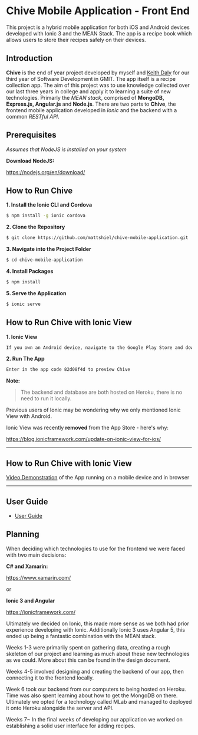 # Chive Mobile Application - Front End

This project is a hybrid mobile application for both iOS and Android devices developed with Ionic 3 and the MEAN Stack. The app is a recipe book which allows users to store their recipes safely on their devices.

## Introduction
**Chive** is the end of year project developed by myself and [Keith Daly](https://github.com/dalykeith) for our third year of Software Development in GMIT. The app itself is a recipe collection app. The aim of this project was to use knowledge collected over our last three years in college and apply it to learning a suite of new technologies. Primarly the *MEAN stack*, comprised of **MongoDB, Express.js, Angular.js** and **Node.js**. There are two parts to **Chive**, the frontend mobile application developed in *Ionic* and the backend with a common *RESTful API*.


## Prerequisites 

*Assumes that NodeJS is installed on your system*

**Download NodeJS:**

https://nodejs.org/en/download/


## How to Run Chive

**1. Install the Ionic CLI and Cordova**
```bash
$ npm install -g ionic cordova
```

**2. Clone the Repository**
```bash
$ git clone https://github.com/mattshiel/chive-mobile-application.git
```
**3. Navigate into the Project Folder**

```bash
$ cd chive-mobile-application
```

**4. Install Packages**

```bash
$ npm install
```

**5. Serve the Application**

```bash
$ ionic serve
```

## How to Run Chive with Ionic View

**1. Ionic View**
```bash
If you own an Android device, navigate to the Google Play Store and download the Ionic View app.
```

**2. Run The App**
```bash
Enter in the app code 82d08f4d to preview Chive
```


**Note:**
> The backend and database are both hosted on Heroku, there is no need to run it locally. 
  
Previous users of Ionic may be wondering why we only mentioned Ionic View with Android.

Ionic View was recently **removed** from the App Store - here's why:

https://blog.ionicframework.com/update-on-ionic-view-for-ios/

---


## How to Run Chive with Ionic View

[Video Demonstration](https://youtu.be/BlfHFeUla3U) of the App running on a mobile device and in browser


---


## User Guide

* [User Guide](https://drive.google.com/open?id=1JmS99y8YvKyNVi0hMqiQ5ZiJ0Az5V-ge)


## Planning

When deciding which technologies to use for the frontend we were faced with two main decisions:

**C# and Xamarin:**

https://www.xamarin.com/

or 

**Ionic 3 and Angular**

https://ionicframework.com/


Ultimately we decided on Ionic, this made more sense as we both had prior experience developing with Ionic. Additionally Ionic 3 uses Angular 5, this ended up being a fantastic combination with the MEAN stack.


Weeks 1-3 were primarily spent on gathering data, creating a rough skeleton of our project and learning as much about these new technologies as we could. More about this can be found in the design document.

Weeks 4-5 involved designing and creating the backend of our app, then connecting it to the frontend locally.

Week 6 took our backend from our computers to being hosted on Heroku. Time was also spent learning about how to get the MongoDB on there. Ultimately we opted for a technology called MLab and managed to deployed it onto Heroku alongside the server and API.

Weeks 7~ In the final weeks of developing our application we worked on establishing a solid user interface for adding recipes.


